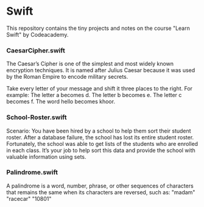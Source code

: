 # Swift
This repository  contains the tiny projects and notes on the course "Learn Swift" by Codeacademy.
### CaesarCipher.swift
The Caesar’s Cipher is one of the simplest and most widely known encryption techniques. It is named after Julius Caesar because it was used by the Roman Empire to encode military secrets.

Take every letter of your message and shift it three places to the right. For example:
The letter a becomes d.
The letter b becomes e.
The letter c becomes f.
The word hello becomes khoor.

### School-Roster.swift
Scenario: You have been hired by a school to help them sort their student roster.
After a database failure, the school has lost its entire student roster. Fortunately, the school was able to get lists of the students who are enrolled in each class.
It’s your job to help sort this data and provide the school with valuable information using sets.

### Palindrome.swift
A palindrome is a word, number, phrase, or other sequences of characters that remains the same when its characters are reversed, such as:
"madam"
"racecar"
"10801"
